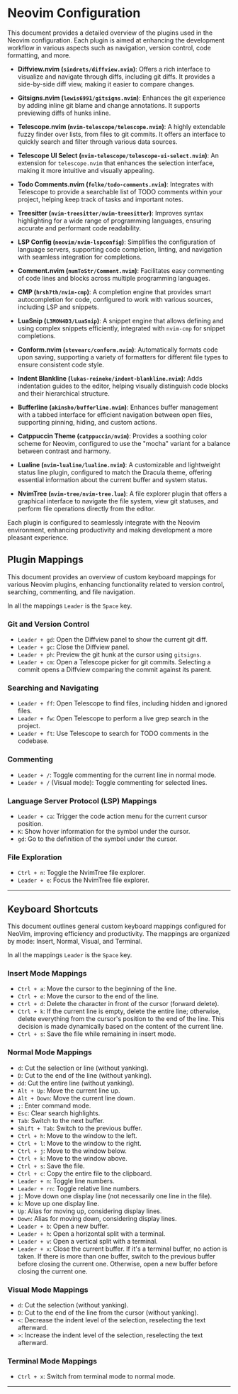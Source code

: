 # Neovim Configuration

This document provides a detailed overview of the plugins used in the Neovim configuration. Each plugin is aimed at enhancing the development workflow in various aspects such as navigation, version control, code formatting, and more.

- **Diffview.nvim (`sindrets/diffview.nvim`)**: Offers a rich interface to visualize and navigate through diffs, including git diffs. It provides a side-by-side diff view, making it easier to compare changes.

- **Gitsigns.nvim (`lewis6991/gitsigns.nvim`)**: Enhances the git experience by adding inline git blame and change annotations. It supports previewing diffs of hunks inline.

- **Telescope.nvim (`nvim-telescope/telescope.nvim`)**: A highly extendable fuzzy finder over lists, from files to git commits. It offers an interface to quickly search and filter through various data sources.

- **Telescope UI Select (`nvim-telescope/telescope-ui-select.nvim`)**: An extension for `telescope.nvim` that enhances the selection interface, making it more intuitive and visually appealing.

- **Todo Comments.nvim (`folke/todo-comments.nvim`)**: Integrates with Telescope to provide a searchable list of TODO comments within your project, helping keep track of tasks and important notes.

- **Treesitter (`nvim-treesitter/nvim-treesitter`)**: Improves syntax highlighting for a wide range of programming languages, ensuring accurate and performant code readability.

- **LSP Config (`neovim/nvim-lspconfig`)**: Simplifies the configuration of language servers, supporting code completion, linting, and navigation with seamless integration for completions.

- **Comment.nvim (`numToStr/Comment.nvim`)**: Facilitates easy commenting of code lines and blocks across multiple programming languages.

- **CMP (`hrsh7th/nvim-cmp`)**: A completion engine that provides smart autocompletion for code, configured to work with various sources, including LSP and snippets.

- **LuaSnip (`L3MON4D3/LuaSnip`)**: A snippet engine that allows defining and using complex snippets efficiently, integrated with `nvim-cmp` for snippet completions.

- **Conform.nvim (`stevearc/conform.nvim`)**: Automatically formats code upon saving, supporting a variety of formatters for different file types to ensure consistent code style.

- **Indent Blankline (`lukas-reineke/indent-blankline.nvim`)**: Adds indentation guides to the editor, helping visually distinguish code blocks and their hierarchical structure.

- **Bufferline (`akinsho/bufferline.nvim`)**: Enhances buffer management with a tabbed interface for efficient navigation between open files, supporting pinning, hiding, and custom actions.

- **Catppuccin Theme (`catppuccin/nvim`)**: Provides a soothing color scheme for Neovim, configured to use the "mocha" variant for a balance between contrast and harmony.

- **Lualine (`nvim-lualine/lualine.nvim`)**: A customizable and lightweight status line plugin, configured to match the Dracula theme, offering essential information about the current buffer and system status.

- **NvimTree (`nvim-tree/nvim-tree.lua`)**: A file explorer plugin that offers a graphical interface to navigate the file system, view git statuses, and perform file operations directly from the editor.

Each plugin is configured to seamlessly integrate with the Neovim environment, enhancing productivity and making development a more pleasant experience.

## Plugin Mappings

This document provides an overview of custom keyboard mappings for various Neovim plugins, enhancing functionality related to version control, searching, commenting, and file navigation.

In all the mappings `Leader` is the `Space` key.

### Git and Version Control

- `Leader + gd`: Open the Diffview panel to show the current git diff.
- `Leader + gc`: Close the Diffview panel.
- `Leader + ph`: Preview the git hunk at the cursor using `gitsigns`.
- `Leader + cm`: Open a Telescope picker for git commits. Selecting a commit opens a Diffview comparing the commit against its parent.

### Searching and Navigating

- `Leader + ff`: Open Telescope to find files, including hidden and ignored files.
- `Leader + fw`: Open Telescope to perform a live grep search in the project.
- `Leader + ft`: Use Telescope to search for TODO comments in the codebase.

### Commenting

- `Leader + /`: Toggle commenting for the current line in normal mode.
- `Leader + /` (Visual mode): Toggle commenting for selected lines.

### Language Server Protocol (LSP) Mappings

- `Leader + ca`: Trigger the code action menu for the current cursor position.
- `K`: Show hover information for the symbol under the cursor.
- `gd`: Go to the definition of the symbol under the cursor.

### File Exploration

- `Ctrl + n`: Toggle the NvimTree file explorer.
- `Leader + e`: Focus the NvimTree file explorer.

---

## Keyboard Shortcuts

This document outlines general custom keyboard mappings configured for NeoVim, improving efficiency and productivity. The mappings are organized by mode: Insert, Normal, Visual, and Terminal.

In all the mappings `Leader` is the `Space` key.

### Insert Mode Mappings

- `Ctrl + a`: Move the cursor to the beginning of the line.
- `Ctrl + e`: Move the cursor to the end of the line.
- `Ctrl + d`: Delete the character in front of the cursor (forward delete).
- `Ctrl + k`: If the current line is empty, delete the entire line; otherwise, delete everything from the cursor's position to the end of the line. This decision is made dynamically based on the content of the current line.
- `Ctrl + s`: Save the file while remaining in insert mode.

### Normal Mode Mappings

- `d`: Cut the selection or line (without yanking).
- `D`: Cut to the end of the line (without yanking).
- `dd`: Cut the entire line (without yanking).
- `Alt + Up`: Move the current line up.
- `Alt + Down`: Move the current line down.
- `;`: Enter command mode.
- `Esc`: Clear search highlights.
- `Tab`: Switch to the next buffer.
- `Shift + Tab`: Switch to the previous buffer.
- `Ctrl + h`: Move to the window to the left.
- `Ctrl + l`: Move to the window to the right.
- `Ctrl + j`: Move to the window below.
- `Ctrl + k`: Move to the window above.
- `Ctrl + s`: Save the file.
- `Ctrl + c`: Copy the entire file to the clipboard.
- `Leader + n`: Toggle line numbers.
- `Leader + rn`: Toggle relative line numbers.
- `j`: Move down one display line (not necessarily one line in the file).
- `k`: Move up one display line.
- `Up`: Alias for moving up, considering display lines.
- `Down`: Alias for moving down, considering display lines.
- `Leader + b`: Open a new buffer.
- `Leader + h`: Open a horizontal split with a terminal.
- `Leader + v`: Open a vertical split with a terminal.
- `Leader + x`: Close the current buffer. If it's a terminal buffer, no action is taken. If there is more than one buffer, switch to the previous buffer before closing the current one. Otherwise, open a new buffer before closing the current one.

### Visual Mode Mappings

- `d`: Cut the selection (without yanking).
- `D`: Cut to the end of the line from the cursor (without yanking).
- `<`: Decrease the indent level of the selection, reselecting the text afterward.
- `>`: Increase the indent level of the selection, reselecting the text afterward.

### Terminal Mode Mappings

- `Ctrl + x`: Switch from terminal mode to normal mode.

---


